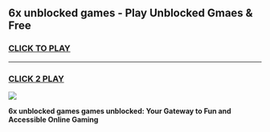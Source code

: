 
## 6x unblocked games - Play Unblocked Gmaes & Free
<h3>
<a href="https://premium.freeplayer.one?title=6x_unblocked_games&ref=20F">CLICK TO PLAY</a></h3>
<hr>

<h3>
<a href="https://premium.freeplayer.one?title=6x_unblocked_games&ref=20F">CLICK 2 PLAY</a>
  
</h3>

<a href="https://premium.freeplayer.one?title=6x_unblocked_games&ref=20F/"><img src="https://clearcache.store/games.png"></a>


**6x unblocked games games unblocked: Your Gateway to Fun and Accessible Online Gaming**

